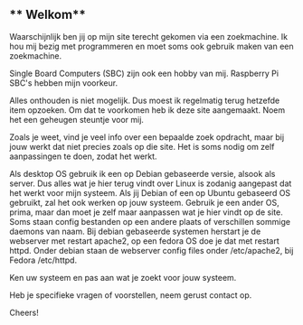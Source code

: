 ## ** Welkom**

Waarschijnlijk ben jij op mijn site terecht gekomen via een zoekmachine. Ik hou mij bezig met programmeren en moet soms ook gebruik maken van een zoekmachine.

Single Board Computers (SBC) zijn ook een hobby van mij. Raspberry Pi SBC's hebben mijn voorkeur.

Alles onthouden is niet mogelijk. Dus moest ik regelmatig terug hetzefde item opzoeken. Om dat te voorkomen heb ik deze site aangemaakt. Noem het een geheugen steuntje voor mij.

Zoals je weet, vind je veel info over een bepaalde zoek opdracht, maar bij jouw werkt dat niet precies zoals op die site. Het is soms nodig om zelf aanpassingen te doen, zodat het werkt.

Als desktop OS gebruik ik een op Debian gebaseerde versie, alsook als server. Dus alles wat je hier terug vindt over Linux is zodanig aangepast dat het werkt voor mijn systeem. Als jij Debian of een op Ubuntu gebaseerd OS gebruikt, zal het ook werken op jouw systeem. Gebruik je een ander OS, prima, maar dan moet je zelf maar aanpassen wat je hier vindt op de site. Soms staan config bestanden op een andere plaats of verschillen sommige daemons van naam. Bij debian gebaseerde systemen herstart je de webserver met restart apache2, op een fedora OS doe je dat met restart httpd. Onder debian staan de webserver config files onder /etc/apache2, bij Fedora /etc/httpd.

Ken uw systeem en pas aan wat je zoekt voor jouw systeem.

Heb je specifieke vragen of voorstellen, neem gerust contact op.

Cheers!